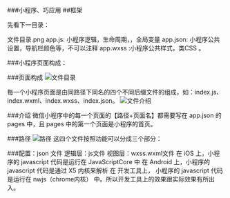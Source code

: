 ###小程序、巧应用
##框架

先看下一目录：


文件目录.png
app.js: 小程序逻辑，生命周期，，全局变量
app.json: 小程序公共设置，导航栏颜色等，不可以注释
app.wxss :小程序公共样式，类CSS 。

###小程序页面构成：


###页面构成
![文件目录](http://upload-images.jianshu.io/upload_images/1819750-b32bd589f698dac4.png)

每一个小程序页面是由同路径下同名的四个不同后缀文件的组成，如：index.js、index.wxml、index.wxss、index.json。
![文件介绍](http://upload-images.jianshu.io/upload_images/1819750-94ea900bb2e12460.png?imageMogr2/auto-orient/strip%7CimageView2/2/w/1240)

###介绍
微信小程序中的每一个页面的【路径+页面名】都需要写在 app.json 的 pages 中，且 pages 中的第一个页面是小程序的首页。


###路径
![路径](http://upload-images.jianshu.io/upload_images/1819750-c1940a47c64725df.png?imageMogr2/auto-orient/strip%7CimageView2/2/w/1240)
这四个文件按照功能可以分成三个部分：

###配置：json 文件
逻辑层：js文件
视图层：wxss.wxml文件
在 iOS 上，小程序的 javascript 代码是运行在 JavaScriptCore 中
在 Android 上，小程序的 javascript 代码是通过 X5 内核来解析
在 开发工具上， 小程序的 javascript 代码是运行在 nwjs（chrome内核） 中。所以开发工具上的效果跟实际效果有所出入。
